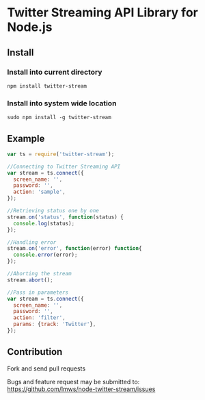 # Twitter Streaming API Library for Node.js

## Install

### Install into current directory

```
npm install twitter-stream
```

### Install into system wide location

```
sudo npm install -g twitter-stream
```

## Example

```javascript
var ts = require('twitter-stream');

//Connecting to Twitter Streaming API
var stream = ts.connect({
  screen_name: '',
  password: '',
  action: 'sample',
});

//Retrieving status one by one
stream.on('status', function(status) {
  console.log(status);
});

//Handling error
stream.on('error', function(error) function{
  console.error(error);
});

//Aborting the stream
stream.abort();
```

```javascript
//Pass in parameters
var stream = ts.connect({
  screen_name: '',
  password: '',
  action: 'filter',
  params: {track: 'Twitter'},
});
```

## Contribution

Fork and send pull requests

Bugs and feature request may be submitted to:
https://github.com/lmws/node-twitter-stream/issues

